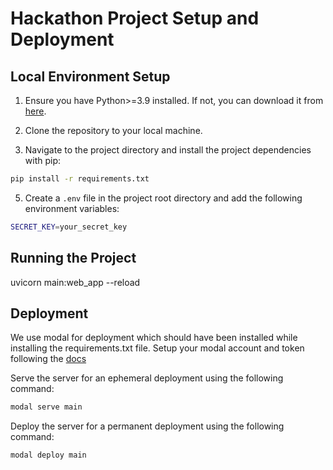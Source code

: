 # Hackathon Project Setup and Deployment

## Local Environment Setup

1. Ensure you have Python>=3.9 installed. If not, you can download it from [here](https://www.python.org/downloads/).

1. Clone the repository to your local machine.

1. Navigate to the project directory and install the project dependencies with pip:

```sh
pip install -r requirements.txt
```

5. Create a `.env` file in the project root directory and add the following environment variables:

```sh
SECRET_KEY=your_secret_key
```

## Running the Project
uvicorn main:web_app --reload

## Deployment
We use modal for deployment which should have been installed while installing the requirements.txt file.
Setup your modal account and token following the [docs](https://modal.com/docs/guide)

Serve the server for an ephemeral deployment using the following command:
```sh
modal serve main
```
Deploy the server for a permanent deployment using the following command:
```sh
modal deploy main
```